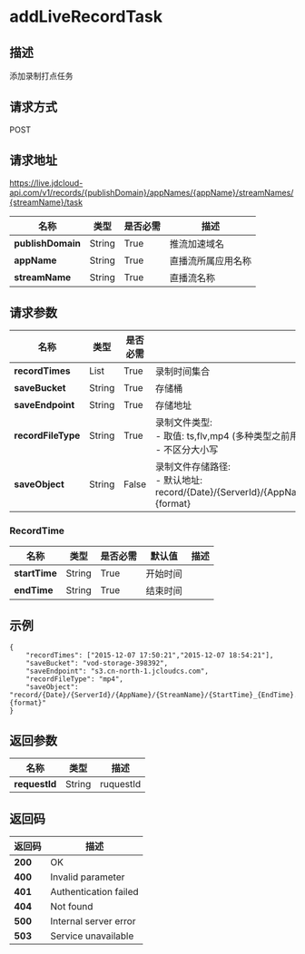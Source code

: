 # addLiveRecordTask


## 描述
添加录制打点任务

## 请求方式
POST

## 请求地址
https://live.jdcloud-api.com/v1/records/{publishDomain}/appNames/{appName}/streamNames/{streamName}/task

|名称|类型|是否必需|描述|
|---|---|---|---|
|**publishDomain**|String|True|推流加速域名|
|**appName**|String|True|直播流所属应用名称|
|**streamName**|String|True|直播流名称|

## 请求参数
|名称|类型|是否必需|描述|
|---|---|---|---|
|**recordTimes**|List<RecordTime>|True|录制时间集合|
|**saveBucket**|String|True|存储桶|
|**saveEndpoint**|String|True|存储地址|
|**recordFileType**|String|True|录制文件类型:<br>  - 取值: ts,flv,mp4 (多种类型之前用;隔开)<br>  - 不区分大小写<br>|
|**saveObject**|String|False|录制文件存储路径:<br>  - 默认地址: record/{Date}/{ServerId}/{AppName}/{StreamName}/{StartTime}_{EndTime}.{format}<br>|
    
    
### RecordTime
|名称|类型|是否必需|默认值|描述|
|---|---|---|---|---|
|**startTime**|String|True|开始时间|
|**endTime**|String|True|结束时间|

## 示例
    {
        "recordTimes": ["2015-12-07 17:50:21","2015-12-07 18:54:21"],
        "saveBucket": "vod-storage-398392",
        "saveEndpoint": "s3.cn-north-1.jcloudcs.com",
        "recordFileType": "mp4",
        "saveObject": "record/{Date}/{ServerId}/{AppName}/{StreamName}/{StartTime}_{EndTime}.{format}"
    }

## 返回参数
|名称|类型|描述|
|---|---|---|
|**requestId**|String|ruquestId|


## 返回码
|返回码|描述|
|---|---|
|**200**|OK|
|**400**|Invalid parameter|
|**401**|Authentication failed|
|**404**|Not found|
|**500**|Internal server error|
|**503**|Service unavailable|
